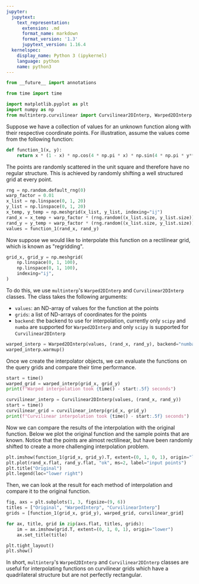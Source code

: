 ```yaml
---
jupyter:
  jupytext:
    text_representation:
      extension: .md
      format_name: markdown
      format_version: '1.3'
      jupytext_version: 1.16.4
  kernelspec:
    display_name: Python 3 (ipykernel)
    language: python
    name: python3
---
```


```python
from __future__ import annotations

from time import time

import matplotlib.pyplot as plt
import numpy as np
from multinterp.curvilinear import Curvilinear2DInterp, Warped2DInterp
```


Suppose we have a collection of values for an unknown function along with their respective coordinate points. For illustration, assume the values come from the following function:



```python
def function_1(x, y):
    return x * (1 - x) * np.cos(4 * np.pi * x) * np.sin(4 * np.pi * y**2) ** 2
```

The points are randomly scattered in the unit square and therefore have no regular structure. This is achieved by randomly shifting a well structured grid at every point. 


```python
rng = np.random.default_rng(0)
warp_factor = 0.01
x_list = np.linspace(0, 1, 20)
y_list = np.linspace(0, 1, 20)
x_temp, y_temp = np.meshgrid(x_list, y_list, indexing="ij")
rand_x = x_temp + warp_factor * (rng.random((x_list.size, y_list.size)) - 0.5)
rand_y = y_temp + warp_factor * (rng.random((x_list.size, y_list.size)) - 0.5)
values = function_1(rand_x, rand_y)
```


Now suppose we would like to interpolate this function on a rectilinear grid, which is known as "regridding".


```python
grid_x, grid_y = np.meshgrid(
    np.linspace(0, 1, 100),
    np.linspace(0, 1, 100),
    indexing="ij",
)
```


To do this, we use `multinterp`'s `Warped2DInterp` and `Curvilinear2DInterp` classes. The class takes the following arguments:

- `values`: an ND-array of values for the function at the points
- `grids`: a list of ND-arrays of coordinates for the points
- `backend`: the backend to use for interpolation, currently only `scipy` and `numba` are supported for `Warped2DInterp` and only `scipy` is supported for `Curvilinear2DInterp`


```python
warped_interp = Warped2DInterp(values, (rand_x, rand_y), backend="numba")
warped_interp.warmup()
```

Once we create the interpolator objects, we can evaluate the functions on the query grids and compare their time performance.


```python
start = time()
warped_grid = warped_interp(grid_x, grid_y)
print(f"Warped interpolation took {time() - start:.5f} seconds")
```


```python
curvilinear_interp = Curvilinear2DInterp(values, (rand_x, rand_y))
start = time()
curvilinear_grid = curvilinear_interp(grid_x, grid_y)
print(f"Curvilinear interpolation took {time() - start:.5f} seconds")
```


Now we can compare the results of the interpolation with the original function. Below we plot the original function and the sample points that are known. Notice that the points are almost rectilinear, but have been randomly shifted to create a more challenging interpolation problem.


```python
plt.imshow(function_1(grid_x, grid_y).T, extent=(0, 1, 0, 1), origin="lower")
plt.plot(rand_x.flat, rand_y.flat, "ok", ms=2, label="input points")
plt.title("Original")
plt.legend(loc="lower right")
```


Then, we can look at the result for each method of interpolation and compare it to the original function.


```python
fig, axs = plt.subplots(1, 3, figsize=(9, 6))
titles = ["Original", "WarpedInterp", "CurvilinearInterp"]
grids = [function_1(grid_x, grid_y), warped_grid, curvilinear_grid]

for ax, title, grid in zip(axs.flat, titles, grids):
    im = ax.imshow(grid.T, extent=(0, 1, 0, 1), origin="lower")
    ax.set_title(title)

plt.tight_layout()
plt.show()
```


In short, `multinterp`'s `Warped2DInterp` and `Curvilinear2DInterp` classes are useful for interpolating functions on curvilinear grids which have a quadrilateral structure but are not perfectly rectangular. 



